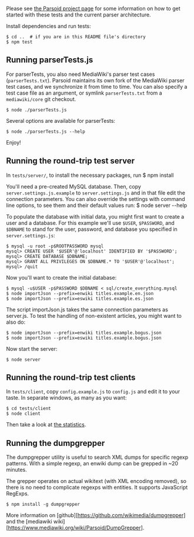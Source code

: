 Please see [the Parsoid project page](https://www.mediawiki.org/wiki/Parsoid)
for some information on how to get started with these tests and the current
parser architecture.

Install dependencies and run tests:

	$ cd ..  # if you are in this README file's directory
	$ npm test

Running parserTests.js
----------------------

For parserTests, you also need MediaWiki's parser test cases
(`parserTests.txt`).  Parsoid maintains its own fork of the MediaWiki
parser test cases, and we synchronize it from time to time.  You can
also specify a test case file as an argument, or symlink
`parserTests.txt` from a `mediawiki/core` git checkout.

	$ node ./parserTests.js

Several options are available for parserTests:

	$ node ./parserTests.js --help

Enjoy!

Running the round-trip test server
----------------------------------

In `tests/server/`, to install the necessary packages, run
	$ npm install

You'll need a pre-created MySQL database. Then, copy
`server.settings.js.example` to `server.settings.js` and in that file
edit the connection parameters. You can also override the settings
with command line options, to see them and their default values run:
	$ node server --help

To populate the database with initial data, you might first want to
create a user and a database.  For this example we'll use `$USER`,
`$PASSWORD`, and `$DBNAME` to stand for the user, password, and database
you specified in `server.settings.js`:

	$ mysql -u root -p$ROOTPASSWORD mysql
	mysql> CREATE USER '$USER'@'localhost' IDENTIFIED BY '$PASSWORD';
	mysql> CREATE DATABASE $DBNAME;
	mysql> GRANT ALL PRIVILEGES ON $DBNAME.* TO '$USER'@'localhost';
	mysql> /quit

Now you'll want to create the initial database:

	$ mysql -u$USER -p$PASSWORD $DBNAME < sql/create_everything.mysql
	$ node importJson --prefix=enwiki titles.example.en.json
	$ node importJson --prefix=eswiki titles.example.es.json

The script importJson.js takes the same connection parameters as server.js. To
test the handling of non-existent articles, you might want to also do:

	$ node importJson --prefix=enwiki titles.example.bogus.json
	$ node importJson --prefix=eswiki titles.example.bogus.json

Now start the server:

	$ node server

Running the round-trip test clients
-----------------------------------

In `tests/client`, copy `config.example.js` to `config.js` and edit it to your
taste. In separate windows, as many as you want:

	$ cd tests/client
	$ node client

Then take a look at [the statistics](http://localhost:8001/).

Running the dumpgrepper
-----------------------

The dumpgrepper utility is useful to search XML dumps for specific regexp
patterns. With a simple regexp, an enwiki dump can be grepped in ~20 minutes.

The grepper operates on actual wikitext (with XML encoding removed), so there is
no need to complicate regexps with entities. It supports JavaScript RegExps.

	$ npm install -g dumpgrepper

More information on [github][https://github.com/wikimedia/dumpgrepper] and the
[mediawiki wiki][https://www.mediawiki.org/wiki/Parsoid/DumpGrepper].
